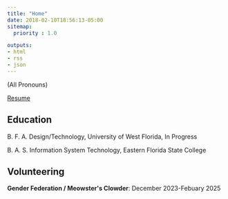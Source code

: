 ```yaml
---
title: "Home"
date: 2018-02-10T18:56:13-05:00
sitemap:
  priority : 1.0

outputs:
- html
- rss
- json
---
```

(All Pronouns)

[Resume](/two_kearns_resume.pdf)

## Education

B. F. A. Design/Technology, University of West Florida, In Progress

B. A. S. Information System Technology, Eastern Florida State College

## Volunteering

**Gender Federation / Meowster's Clowder**: December 2023-Febuary 2025
